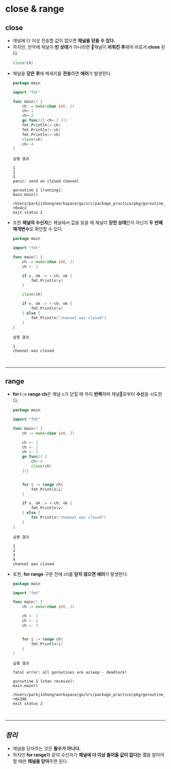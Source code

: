 # **close & range**
## **close**
- 채널에 더 이상 전송할 값이 없으면 **채널을 닫을 수 있다.**
- 하지만, 만약에 채널이 **빈 상태**가 아니라면 채널이 **비워진 후**에야 비로서 **close** 된다.
    ~~~go
    close(ch)
    ~~~
- 채널을 **닫은 후**에 메세지를 **전송**하면 **에러**가 발생한다.
    ~~~go
    package main

    import "fmt"

    func main() {
        ch := make(chan int, 2)
        ch<-1
        ch<-2
        go func(){ ch<-3 }()
        fmt.Println(<-ch)
        fmt.Println(<-ch)
        fmt.Println(<-ch)
        close(ch)
        ch<-4
    }
    ~~~
    ~~~
    실행 결과

    1
    2
    3
    panic: send on closed channel

    goroutine 1 [running]:
    main.main()
            /Users/parkjinhong/workspace/go/src/package_practice/pkg/goroutine_practice/main.go:28 +0x4c2
    exit status 2
    ~~~
- 또한 **채널의 수신자**는 채널에서 값을 읽을 때 채널이 **닫힌 상태**인지 아닌지 **두 번째 매개변수**로 확인할 수 있다.
    ~~~go
    package main

    import "fmt"

    func main() {
        ch := make(chan int, 2)
        ch <- 1

        if v, ok := <-ch; ok {
            fmt.Println(v)
        }

        close(ch)

        if v, ok := <-ch; ok {
            fmt.Println(v)
        } else {
            fmt.Println("channel was closed")
        }
    }
    ~~~
    ~~~
    실행 결과

    1
    channel was closed
    ~~~

<br>

---
## **range**
- **for i := range ch**은 채널 c가 닫힐 때 까지 **반복**하며 채널로부터 **수신**을 시도한다.
    ~~~go
    package main

    import "fmt"

    func main() {
        ch := make(chan int, 3)

        ch <- 1
        ch <- 2
        ch <- 3
        go func() {
            ch<-4
            close(ch)
        }()


        for i := range ch{
            fmt.Println(i)
        }

        if v, ok := <-ch; ok {
            fmt.Println(v)
        } else {
            fmt.Println("channel was closed")
        }
    }
    ~~~
    ~~~
    실행 결과

    1
    2
    3
    4
    channel was closed
    ~~~

- 또한, **for range** 구문 전에 ch를 **닫지 않으면 에러**가 발생한다.
    ~~~go
    package main

    import "fmt"

    func main() {
        ch := make(chan int, 3)

        ch <- 1
        ch <- 2
        ch <- 3


        for i := range ch{
            fmt.Println(i)
        }
    }
    ~~~
    ~~~
    실행 결과

    fatal error: all goroutines are asleep - deadlock!

    goroutine 1 [chan receive]:
    main.main()
            /Users/parkjinhong/workspace/go/src/package_practice/pkg/goroutine_practice/main.go:30 +0x398
    exit status 2
    ~~~

<br>

---
## *정리*
- 채널을 닫아주는 것은 **필수가 아니다.**
- 하지만 **for range**와 같이 수신자가 **채널에 더 이상 들어올 값이 없다는 것**을 알아야 할 때만 **채널을 닫아**주면 된다.